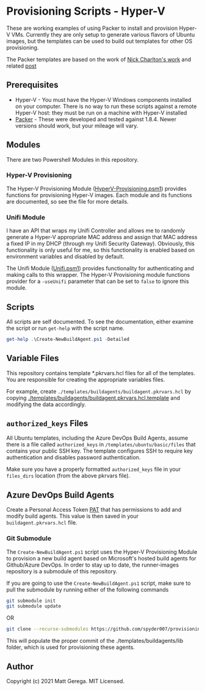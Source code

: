 # Provisioning Scripts - Hyper-V

These are working examples of using Packer to install and provision Hyper-V VMs.  Currently they are only setup to generate various flavors of Ubuntu images, but the templates can be used to build out templates for other OS provisioning.

The Packer templates are based on the work of [Nick Charlton's work][2] and related [post][3]

## Prerequisites

* Hyper-V - You must have the Hyper-V Windows components installed on your computer.  There is no way to run these scripts against a remote Hyper-V host:  they must be run on a machine with Hyper-V installed
* [Packer][Packer] - These were developed and tested against 1.8.4.  Newer versions should work, but your mileage will vary.

## Modules

There are two Powershell Modules in this repository.

### Hyper-V Provisioning

The Hyper-V Provisioning Module ([HyperV-Provisioning.psm1](./HyperV-Provisioning.psm1)) provides functions for provisioning Hyper-V images.  Each module and its functions are documented, so see the file for more details.

### Unifi Module

I have an API that wraps my Unifi Controller and allows me to randomly generate a Hyper-V appropriate MAC address and assign that MAC address a fixed IP in my DHCP (through my Unifi Security Gateway).  Obviously, this functionality is only useful for me, so this functionality is enabled based on environment variables and disabled by default.

The Unifi Module ([Unifi.psm1](./Unifi.psm1)) provides functionality for authenticating and making calls to this wrapper.  The Hyper-V Provisioning module functions provider for a `-useUnifi` parameter that can be set to `false` to ignore this module.

## Scripts

All scripts are self documented.  To see the documentation, either examine the script or run `get-help` with the script name.

```powershell
get-help .\Create-NewBuildAgent.ps1 -Detailed
```

## Variable Files

This repository contains template *.pkrvars.hcl files for all of the templates.  You are responsible for creating the appropriate variables files.  

For example, create `./templates/buildagents/buildagent.pkrvars.hcl` by copying [./templates/buildagents/buildagent.pkrvars.hcl.template](./templates/buildagents/buildagent.pkrvars.template) and modifying the data accordingly.

## `authorized_keys` Files

All Ubuntu templates, including the Azure DevOps Build Agents, assume there is a file called `authorized_keys` in `/templates/ubuntu/basic/files` that contains your public SSH key.  The template configures SSH to require key authentication and disables password authentication.

Make sure you have a properly formatted `authorized_keys` file in your `files_dirs` location (from the above pkrvars file).

## Azure DevOps Build Agents

Create a Personal Access Token [PAT](https://docs.microsoft.com/en-us/azure/devops/organizations/accounts/use-personal-access-tokens-to-authenticate?view=azure-devops&tabs=preview-page) that has permissions to add and modify build agents.  This value is then saved in your `buildagent.pkrvars.hcl` file.

### Git Submodule

The `Create-NewBuildAgent.ps1` script uses the Hyper-V Provisioning Module to provision a new build agent based on Microsoft's hosted build agents for Github/Azure DevOps.  In order to stay up to date, the runner-images repository is a submodule of this repository.

If you are going to use the `Create-NewBuildAgent.ps1` script, make sure to pull the submodule by running either of the following commands

```bash
git submodule init
git submodule update
```

OR

```bash
git clone --recurse-submodules https://github.com/spyder007/provisioning-projects
```

This will populate the proper commit of the ./templates/buildagents/lib folder, which is used for provisioning these agents.


## Author

Copyright (c) 2021 Matt Gerega. MIT Licensed.

[Packer]: https://packer.io
[1]: ./Build-Ubuntu.ps1
[2]: https://github.com/nickcharlton/packer-ubuntu-2004
[3]: https://nickcharlton.net/posts/automating-ubuntu-2004-installs-with-packer.html
[4]: ./Create-NewBuildAgent.ps1
